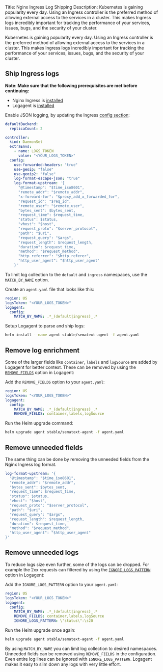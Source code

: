 Title: Nginx Ingress Log Shipping
Description: Kubernetes is gaining popularity every day. Using an Ingress controller is the preferred method of allowing external access to the services in a cluster. This makes Ingress logs incredibly important for tracking the performance of your services, issues, bugs, and the security of your cluster.

Kubernetes is gaining popularity every day. Using an Ingress controller is the preferred method of allowing external access to the services in a cluster. This makes Ingress logs incredibly important for tracking the performance of your services, issues, bugs, and the security of your cluster.

## Ship Ingress logs

__Note: Make sure that the following prerequisites are met before continuing:__

- Nginx Ingress is [installed](https://github.com/helm/charts/tree/master/stable/nginx-ingress) 
- Logagent is [installed](https://github.com/sematext/helm-charts/)

Enable JSON logging, by updating the Ingress [config section](https://github.com/kubernetes/ingress-nginx/blob/master/docs/user-guide/nginx-configuration/configmap.md#log-format-upstream):

```yaml
defaultBackend:
  replicaCount: 2

controller:
  kind: DaemonSet
  extraEnvs:
    - name: LOGS_TOKEN
      value: "<YOUR_LOGS_TOKEN>"
  config:
    use-forwarded-headers: "true"
    use-geoip: "false"
    use-geoip2: "false"
    log-format-escape-json: "true"
    log-format-upstream: '{ 
      "@timestamp": "$time_iso8601", 
      "remote_addr": "$remote_addr",
      "x-forward-for": "$proxy_add_x_forwarded_for", 
      "request_id": "$req_id", 
      "remote_user": "$remote_user", 
      "bytes_sent": $bytes_sent, 
      "request_time": $request_time, 
      "status": $status, 
      "vhost": "$host", 
      "request_proto": "$server_protocol", 
      "path": "$uri", 
      "request_query": "$args", 
      "request_length": $request_length, 
      "duration": $request_time,
      "method": "$request_method", 
      "http_referrer": "$http_referer", 
      "http_user_agent": "$http_user_agent" 
    }'
```

To limit log collection to the `default` and `ingress` namespaces, use the  [`MATCH_BY_NAME`](./installation-docker/#whitelist-containers-for-logging) option.

Create an `agent.yaml` file that looks like this:
```yaml
region: US
logsToken: "<YOUR_LOGS_TOKEN>"
logagent:
  config:
    MATCH_BY_NAME: .*_(default|ingress)_.*
```

Setup Logagent to parse and ship logs:
```bash
helm install --name agent stable/sematext-agent -f agent.yaml
```

## Remove log enrichment

Some of the larger fields like `container`, `labels` and `logSource` are added by Logagent for better context. These can be removed by using the [`REMOVE_FIELDS`](./installation-docker/#other-options) option in Logagent:

Add the `REMOVE_FIELDS` option to your `agent.yaml`:
```yaml
region: US
logsToken: "<YOUR_LOGS_TOKEN>"
logagent:
  config:
    MATCH_BY_NAME: .*_(default|ingress)_.*
    REMOVE_FIELDS: container,labels,logSource
```

Run the Helm upgrade command:
```bash
helm upgrade agent stable/sematext-agent -f agent.yaml
```

## Remove unneeded fields

The same thing can be done by removing the unneeded fields from the Nginx Ingress log format.

```yaml
log-format-upstream: '{ 
  "@timestamp": "$time_iso8601", 
  "remote_addr": "$remote_addr",
  "bytes_sent": $bytes_sent, 
  "request_time": $request_time, 
  "status": $status, 
  "vhost": "$host", 
  "request_proto": "$server_protocol", 
  "path": "$uri", 
  "request_query": "$args", 
  "request_length": $request_length, 
  "duration": $request_time, 
  "method": "$request_method", 
  "http_user_agent": "$http_user_agent" 
}'
``` 

## Remove unneeded logs

To reduce logs size even further, some of the logs can be dropped. For example the 2xx requests can filtered by using the [`IGNORE_LOGS_PATTERN`](./installation-docker/#docker-logs-parameters) option in Logagent:

Add the `IGNORE_LOGS_PATTERN` option to your `agent.yaml`:
```yaml
region: US
logsToken: "<YOUR_LOGS_TOKEN>"
logagent:
  config:
    MATCH_BY_NAME: .*_(default|ingress)_.*
    REMOVE_FIELDS: container,labels,logSource
    IGNORE_LOGS_PATTERN: \"status\":\s20
```

Run the Helm upgrade once again:
```bash
helm upgrade agent stable/sematext-agent -f agent.yaml
```

By using `MATCH_BY_NAME` you can limit log collection to desired namespaces. Unneeded fields can be removed using `REMOVE_FIELDS` in the configuration. Even entire log lines can be ignored with `IGNORE_LOGS_PATTERN`. Logagent makes it easy to slim down any logs with very little effort.
